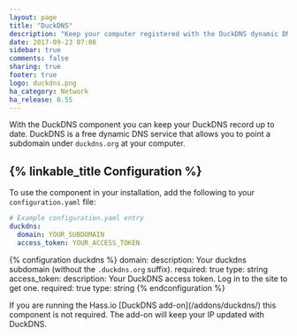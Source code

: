 ```yaml
---
layout: page
title: "DuckDNS"
description: "Keep your computer registered with the DuckDNS dynamic DNS."
date: 2017-09-23 07:08
sidebar: true
comments: false
sharing: true
footer: true
logo: duckdns.png
ha_category: Network
ha_release: 0.55
---
```


With the DuckDNS component you can keep your DuckDNS record up to date. DuckDNS is a free dynamic DNS service that allows you to point a subdomain under `duckdns.org` at your computer.

## {% linkable_title Configuration %}

To use the component in your installation, add the following to your `configuration.yaml` file:

```yaml
# Example configuration.yaml entry
duckdns:
  domain: YOUR_SUBDOMAIN
  access_token: YOUR_ACCESS_TOKEN
```

{% configuration duckdns %}
  domain:
    description: Your duckdns subdomain (without the `.duckdns.org` suffix).
    required: true
    type: string
  access_token:
    description: Your DuckDNS access token. Log in to the site to get one.
    required: true
    type: string
{% endconfiguration %}

<p class='note'>
If you are running the Hass.io [DuckDNS add-on](/addons/duckdns/) this component is not required. The add-on will keep your IP updated with DuckDNS.
</p>
